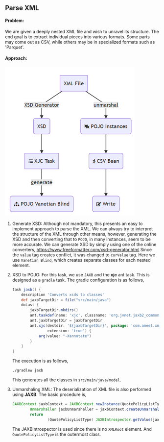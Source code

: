 ## Parse XML
#### Problem:
We are given a deeply nested XML file and wish to unravel its structure.
The end goal is to extract individual pieces into various formats.
Some parts may come out as CSV, while others may be in specialized formats such as 'Parquet'.

#### Approach:
![class](image/class.png)

1. Generate XSD:
Although not mandatory, this presents an easy to implement approach to parse the XML.
We can always try to interpret the structure of the XML through other means, however, generating the XSD
and then converting that to `POJO`, in many instances, seem to be more accurate.
We can generate XSD by simply using one of the online converters,
https://www.freeformatter.com/xsd-generator.html  Since the `value` tag creates conflict, it was changed to
 `curValue` tag. Here we use `Vanetian Blind`, which creates separate classes for each nested element.
2. XSD to POJO:
For this task, we use `JAXB` and the **xjc** ant task. This is designed as a `gradle` task.
The gradle configuration is as follows,
    ```groovy
    task jaxb() {
        description 'Converts xsds to classes'
        def jaxbTargetDir = file("src/main/java")
        doLast {
            jaxbTargetDir.mkdirs()
            ant.taskdef(name: 'xjc', classname: 'org.jvnet.jaxb2_commons.xjc.XJC2Task', classpath: configurations.jaxb.asPath)
            ant.jaxbTargetDir = jaxbTargetDir
            ant.xjc(destdir: '${jaxbTargetDir}', package: 'com.ameet.xml.model', schema: 'generated/xml_hier2.xsd',
                    extension: 'true') {
                arg(value: "-Xannotate")
            }
        }
    }
    ```
    The execution is as follows,
    ```bash
    ./gradlew jaxb
    ```
    This generates all the classes in `src/main/java/model`.

3. Unmarshaling XML:
The deserialization of XML file is also performed using **JAXB**. The basic procedure is,
    ```java
    JAXBContext jaxbContext = JAXBContext.newInstance(QuotePolicyListType.class);
            Unmarshaller jaxbUnmarshaller = jaxbContext.createUnmarshaller();
            return
                    (QuotePolicyListType) JAXBIntrospector.getValue(jaxbUnmarshaller.unmarshal(new File(XML_FILE)));
    ```
    The JAXBIntrospector is used since there is no `XMLRoot` element. And `QuotePolicyListType` is the outermost class.
